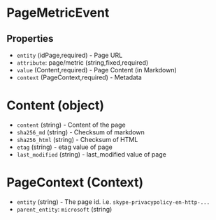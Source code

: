 # PageMetricEvent

## Properties

 - `entity` (idPage,required) - Page URL
 - `attribute`: page/metric (string,fixed,required)
 - `value` (Content,required) - Page Content (in Markdown)
 - `context` (PageContext,required) - Metadata

# Content (object)

- `content` (string) - Content of the page
- `sha256_md` (string) - Checksum of markdown
- `sha256_html` (string) - Checksum of HTML
- `etag` (string) - etag value of page
- `last_modified` (string) - last_modified value of page

# PageContext (Context)

- `entity` (string) - The page id. i.e. `skype-privacypolicy-en-http-...`
- `parent_entity`: `microsoft` (string)
